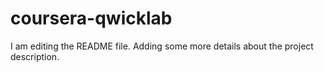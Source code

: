	
# coursera-qwicklab

I am editing the README file. Adding some more details about the project description.

